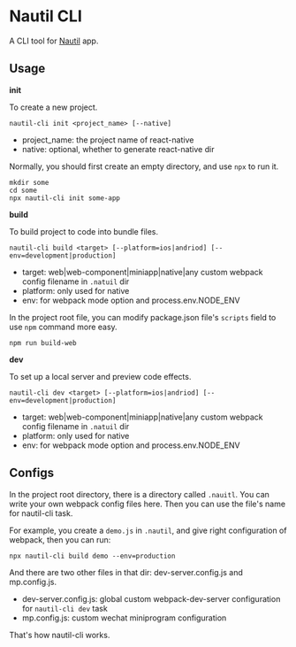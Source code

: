# Nautil CLI

A CLI tool for [Nautil](https://github.com/tangshuang/nautil) app.

## Usage

**init**

To create a new project.

```
nautil-cli init <project_name> [--native]
```

- project_name: the project name of react-native
- native: optional, whether to generate react-native dir

Normally, you should first create an empty directory, and use `npx` to run it.

```
mkdir some
cd some
npx nautil-cli init some-app
```

**build**

To build project to code into bundle files.

```
nautil-cli build <target> [--platform=ios|andriod] [--env=development|production]
```

- target: web|web-component|miniapp|native|any custom webpack config filename in `.natuil` dir
- platform: only used for native
- env: for webpack mode option and process.env.NODE_ENV

In the project root file, you can modify package.json file's `scripts` field to use `npm` command more easy.

```
npm run build-web
```

**dev**

To set up a local server and preview code effects.

```
nautil-cli dev <target> [--platform=ios|andriod] [--env=development|production]
```

- target: web|web-component|miniapp|native|any custom webpack config filename in `.natuil` dir
- platform: only used for native
- env: for webpack mode option and process.env.NODE_ENV

## Configs

In the project root directory, there is a directory called `.nauitl`.
You can write your own webpack config files here.
Then you can use the file's name for nautil-cli task.

For example, you create a `demo.js` in `.nautil`, and give right configuration of webpack, then you can run:

```
npx nautil-cli build demo --env=production
```

And there are two other files in that dir: dev-server.config.js and mp.config.js.

- dev-server.config.js: global custom webpack-dev-server configuration for `nautil-cli dev` task
- mp.config.js: custom wechat miniprogram configuration

That's how nautil-cli works.

